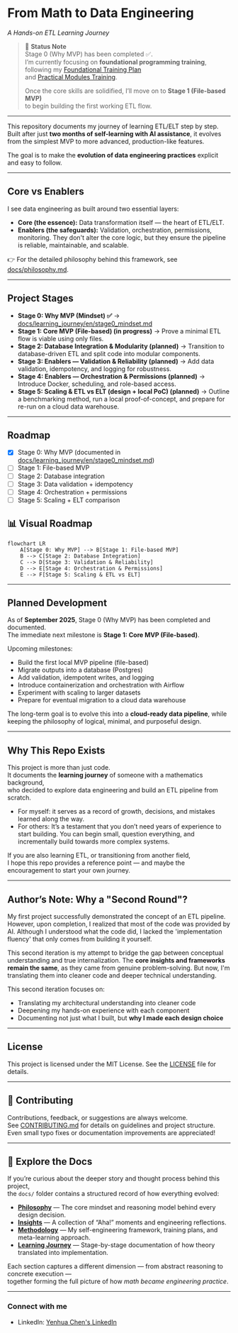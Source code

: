 # From Math to Data Engineering  
*A Hands-on ETL Learning Journey*

> 🚧 **Status Note**  
> Stage 0 (Why MVP) has been completed ✅.  
> I’m currently focusing on **foundational programming training**,  
> following my [Foundational Training Plan](./docs/methodology/en/00_foundational_training_plan.md)  
> and [Practical Modules Training](./docs/methodology/en/01_practical_modules_training.md).  
>  
> Once the core skills are solidified, I’ll move on to **Stage 1 (File-based MVP)**  
> to begin building the first working ETL flow.

---

This repository documents my journey of learning ETL/ELT step by step.  
Built after just **two months of self-learning with AI assistance**, it evolves from the simplest MVP to more advanced, production-like features.  

The goal is to make the **evolution of data engineering practices** explicit and easy to follow.

---

## Core vs Enablers
I see data engineering as built around two essential layers:  

- **Core (the essence):** Data transformation itself — the heart of ETL/ELT.  
- **Enablers (the safeguards):** Validation, orchestration, permissions, monitoring. They don't alter the core logic, but they ensure the pipeline is reliable, maintainable, and scalable.  

👉 For the detailed philosophy behind this framework, see [docs/philosophy.md](./docs/philosophy.md).

---

## Project Stages
- **Stage 0: Why MVP (Mindset) ✅** → [docs/learning_journey/en/stage0_mindset.md](./docs/learning_journey/en/stage0_mindset.md)  
- **Stage 1: Core MVP (File-based) (in progress)** → Prove a minimal ETL flow is viable using only files.  
- **Stage 2: Database Integration & Modularity (planned)** → Transition to database-driven ETL and split code into modular components.  
- **Stage 3: Enablers — Validation & Reliability (planned)** → Add data validation, idempotency, and logging for robustness.  
- **Stage 4: Enablers — Orchestration & Permissions (planned)** → Introduce Docker, scheduling, and role-based access.  
- **Stage 5: Scaling & ETL vs ELT (design + local PoC) (planned)** → Outline a benchmarking method, run a local proof-of-concept, and prepare for re-run on a cloud data warehouse.

---

## Roadmap

- [x] Stage 0: Why MVP (documented in [docs/learning_journey/en/stage0_mindset.md](./docs/learning_journey/en/stage0_mindset.md))  
- [ ] Stage 1: File-based MVP  
- [ ] Stage 2: Database integration  
- [ ] Stage 3: Data validation + idempotency  
- [ ] Stage 4: Orchestration + permissions  
- [ ] Stage 5: Scaling + ELT comparison  

## 📊 Visual Roadmap 

```mermaid
flowchart LR
    A[Stage 0: Why MVP] --> B[Stage 1: File-based MVP]
    B --> C[Stage 2: Database Integration]
    C --> D[Stage 3: Validation & Reliability]
    D --> E[Stage 4: Orchestration & Permissions]
    E --> F[Stage 5: Scaling & ETL vs ELT]
```

---

## Planned Development 

As of **September 2025**, Stage 0 (Why MVP) has been completed and documented.  
The immediate next milestone is **Stage 1: Core MVP (File-based)**.  

Upcoming milestones:  
- Build the first local MVP pipeline (file-based)  
- Migrate outputs into a database (Postgres)  
- Add validation, idempotent writes, and logging  
- Introduce containerization and orchestration with Airflow  
- Experiment with scaling to larger datasets  
- Prepare for eventual migration to a cloud data warehouse  

The long-term goal is to evolve this into a **cloud-ready data pipeline**, while keeping the philosophy of logical, minimal, and purposeful design.

---

## Why This Repo Exists

This project is more than just code.  
It documents the **learning journey** of someone with a mathematics background,  
who decided to explore data engineering and build an ETL pipeline from scratch.  

- For myself: it serves as a record of growth, decisions, and mistakes learned along the way.  
- For others: It’s a testament that you don’t need years of experience to start building. You can begin small, question everything, and incrementally build towards more complex systems.

If you are also learning ETL, or transitioning from another field,  
I hope this repo provides a reference point — and maybe the encouragement to start your own journey.  

---

## Author’s Note: Why a "Second Round"?

My first project successfully demonstrated the concept of an ETL pipeline. However, upon completion, I realized that most of the code was provided by AI. Although I understood what the code did, I lacked the 'implementation fluency' that only comes from building it yourself. 

This second iteration is my attempt to bridge the gap between conceptual understanding and true internalization. The **core insights and frameworks remain the same**, as they came from genuine problem-solving. But now, I'm translating them into cleaner code and deeper technical understanding.

This second iteration focuses on:  
- Translating my architectural understanding into cleaner code  
- Deepening my hands-on experience with each component  
- Documenting not just what I built, but **why I made each design choice**  
 
---

## License

This project is licensed under the MIT License. See the [LICENSE](./LICENSE) file for details.

---

## 🤝 Contributing
Contributions, feedback, or suggestions are always welcome.  
See [CONTRIBUTING.md](./CONTRIBUTING.md) for details on guidelines and project structure.  
Even small typo fixes or documentation improvements are appreciated!

---


## 📘 Explore the Docs

If you’re curious about the deeper story and thought process behind this project,  
the `docs/` folder contains a structured record of how everything evolved:

- **[Philosophy](./docs/philosophy.md)** — The core mindset and reasoning model behind every design decision.  
- **[Insights](./docs/insights/README.md)** — A collection of “Aha!” moments and engineering reflections.  
- **[Methodology](./docs/methodology/README.md)** — My self-engineering framework, training plans, and meta-learning approach.  
- **[Learning Journey](./docs/learning_journey/README.md)** — Stage-by-stage documentation of how theory translated into implementation.  

Each section captures a different dimension — from abstract reasoning to concrete execution —  
together forming the full picture of how *math became engineering practice*.

---
### Connect with me
- LinkedIn: [Yenhua Chen's LinkedIn](https://www.linkedin.com/in/yh-Chen-data)

